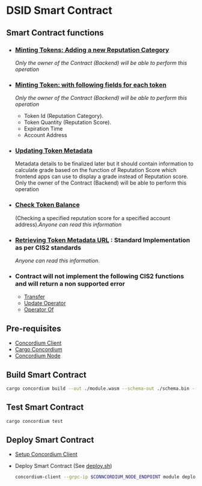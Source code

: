 # DSID Smart Contract

## Smart Contract functions

- ### [Minting Tokens: Adding a new Reputation Category](.//src/contract/add.rs)

    *Only the owner of the Contract (Backend) will be able to perform this operation*

- ### [Minting Token: with following fields for each token](.//src/contract/mint.rs)

    *Only the owner of the Contract (Backend) will be able to perform this operation*
  - Token Id (Reputation Category).
  - Token Quantity (Reputation Score).
  - Expiration Time
  - Account Address

- ### [Updating Token Metadata](.//src/contract/token_metadata.rs)

    Metadata details to be finalized later but it should contain information to calculate grade based on the function of Reputation Score which frontend apps can use to display a grade instead of Reputation score. Only the owner of the Contract (Backend) will be able to perform this operation

- ### [Check Token Balance](.//src/contract/balance_of.rs)

    (Checking a specified reputation score for a specified account address).*Anyone can read this information*

- ### [Retrieving Token Metadata URL](.//src/contract/token_metadata.rs) : Standard Implementation as per CIS2 standards

    *Anyone can read this information*.

- ### Contract will not implement the following CIS2 functions and will return a non supported error

  - [Transfer](.//src/contract/transfer.rs)
  - [Update Operator](.//src/contract/update_operator.rs)
  - [Operator Of](.//src/contract/operator_of.rs)

## Pre-requisites

- [Concordium Client](https://developer.concordium.software/en/mainnet/net/installation/downloads.html#concordium-client-client-version)
- [Cargo Concordium](https://developer.concordium.software/en/mainnet/net/installation/downloads.html#cargo-concordium-v2-8-0)
- [Concordium Node](https://developer.concordium.software/en/mainnet/net/nodes/node-requirements.html)

## Build Smart Contract

```bash
cargo concordium build --out ./module.wasm --schema-out ./schema.bin --schema-embed
```

## Test Smart Contract

```bash
cargo concordium test
```

## Deploy Smart Contract

- [Setup Concordium Client](https://github.com/ivanmolto/concordium-setup)
- Deploy Smart Contract (See [deploy.sh](./deploy.sh))

    ```bash
    concordium-client --grpc-ip $CONNCORDIUM_NODE_ENDPOINT module deploy ./module.wasm --sender $SENDER --no-confirm
    ```
